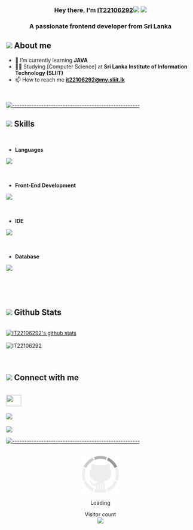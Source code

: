 <h3 align="center">Hey there, I'm <a href="https://freshidea.com/jonah/">IT22106292</a><img src="https://media.giphy.com/media/hvRJCLFzcasrR4ia7z/giphy.gif" width="28"> <img src="https://emojis.slackmojis.com/emojis/images/1531849430/4246/blob-sunglasses.gif?1531849430" width="28"/></h3>
<h3 align="center">A passionate frontend developer from Sri Lanka</h3>

## <picture><img src = "https://github.com/7oSkaaa/7oSkaaa/blob/main/Images/about_me.gif?raw=true" width = 50px></picture> About me

- 🌱 I’m currently learning **JAVA**
- 👨‍💻 Studying [Computer Science] at **Sri Lanka Institute of Information Technology (SLIIT)**
- 📫 How to reach me **it22106292@my.sliit.lk**
<br>


[![-----------------------------------------------------](
https://raw.githubusercontent.com/andreasbm/readme/master/assets/lines/aqua.png)](https://github.com/BaseMax?tab=repositories)


## <img src="https://media2.giphy.com/media/QssGEmpkyEOhBCb7e1/giphy.gif?cid=ecf05e47a0n3gi1bfqntqmob8g9aid1oyj2wr3ds3mg700bl&rid=giphy.gif" width ="25"><b> Skills</b>
<br>

<p align="center">

- **Languages**
    
<p align="left">
  <a href="https://skillicons.dev">
    <img src="https://skillicons.dev/icons?i=c,cpp,java" />
  </a>
</p>
<br>

- **Front-End Development**
<p align="left">
  <a href="https://skillicons.dev">
    <img src="https://skillicons.dev/icons?i=css,html,js" />
  </a>
</p>
<br>

- **IDE**
<p align="left">
  <a href="https://skillicons.dev">
    <img src="https://skillicons.dev/icons?i=vscode,eclipse" />
  </a>
</p>
<br>

- **Database**
<p align="left">
  <a href="https://skillicons.dev">
    <img src="https://skillicons.dev/icons?i=mysql,php" />
  </a>
</p>
<br>
<br>
<br>


## <img src="https://media.giphy.com/media/iY8CRBdQXODJSCERIr/giphy.gif" width="35"><b> Github Stats </b>
<br>

<div align=left>

<a href="https://github.com/IT22106292/"> 

 <img src="https://github-readme-stats.vercel.app/api?username=IT22106292&hide=issues&show_icons=true&theme=gotham&locale=en&hide_border=true&layout=compact" alt="IT22106292's github stats" width=450px/>
</a><br><br>
<img align="left" src="http://github-readme-streak-stats.herokuapp.com?user=IT22106292&theme=gotham&hide_border=true&date_format=M%20j%5B%2C%20Y%5D" alt="IT22106292" />

<br>
<br>      
<br>

<h2><img src='https://raw.githubusercontent.com/ShahriarShafin/ShahriarShafin/main/Assets/handshake.gif' width="100px"> Connect with me</h2><br>
<a href = "mailto:it22106292@my.sliit.lk"><img align="center" src="https://seeklogo.com/images/G/gmail-new-2020-logo-32DBE11BB4-seeklogo.com.png" height="30" width="40" /></a>
<br>
<br>
<a href = 'https://www.github.com/IT22106292'> <img width = '32px' align= 'center' src="https://raw.githubusercontent.com/rahulbanerjee26/githubAboutMeGenerator/main/icons/github.svg"/></a>
<br>
<br>
<a href = 'https://www.linkedin.com/in/archana-wimalaratne-9182a62b5'> <img width = '32px' align= 'center' src="https://raw.githubusercontent.com/rahulbanerjee26/githubAboutMeGenerator/main/icons/linked-in-alt.svg"/></a> 



</div>

[![-----------------------------------------------------](
https://raw.githubusercontent.com/andreasbm/readme/master/assets/lines/aqua.png)](https://github.com/BaseMax?tab=repositories)

<br>
<div align=center>
        <img src="https://raw.githubusercontent.com/AhmedFathyDev/AhmedFathyDev/main/GitHub.gif" alt="GitHub Octocat Logo" height="100">
        <p>Loading</p>
  <p align="center"> 
  Visitor count<br>
  <img src="https://profile-counter.glitch.me/IT22106292/count.svg" />
</p>
    </div>
<br>
<br>
<br>


